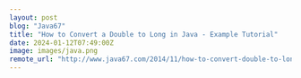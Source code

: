 ```yaml
---
layout: post
blog: "Java67"
title: "How to Convert a Double to Long in Java - Example Tutorial"
date: 2024-01-12T07:49:00Z
image: images/java.png
remote_url: "http://www.java67.com/2014/11/how-to-convert-double-to-long-in-java-example.html"
---
```

